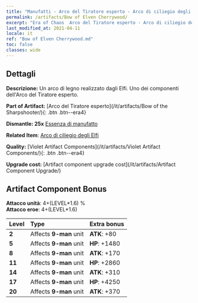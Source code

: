 ```yaml
---
title: "Manufatti - Arco del Tiratore esperto - Arco di ciliegio degli Elfi"
permalink: /artifacts/Bow of Elven Cherrywood/
excerpt: "Era of Chaos  Arco del Tiratore esperto - Arco di ciliegio degli Elfi. Un arco di legno realizzato dagli Elfi. Uno dei componenti dell'Arco del Tiratore esperto."
last_modified_at: 2021-04-11
locale: it
ref: "Bow of Elven Cherrywood.md"
toc: false
classes: wide
---
```




## Dettagli

 **Descrizione:** Un arco di legno realizzato dagli Elfi. Uno dei componenti dell'Arco del Tiratore esperto.

 **Part of Artifact:** [Arco del Tiratore esperto](/it/artifacts/Bow of the Sharpshooter/){: .btn .btn--era4}

 **Dismantle: 25x** [Essenza di manufatto](/it/Items/con_905/)

 **Related Item**: [Arco di ciliegio degli Elfi](/it/Items/art_103/)

 **Quality:** [Violet Artifact Components](/it/artifacts/Violet Artifact Components/){: .btn .btn--era4}

 **Upgrade cost:** [Artifact component upgrade cost](/it/artifacts/Artifact Component Upgrade/)

## Artifact Component Bonus

  **Attacco unità**: 4+(LEVEL\*1.6) %<br/>**Attacco eroe**: 4+(LEVEL\*1.6)

  |  Level  | Type |    Extra bonus  | 
  |:--------|:-----|:----------------| 
  | **2** | Affects **9-man** unit | **ATK**: +80 | 
  | **5** | Affects **9-man** unit | **HP**: +1480 | 
  | **8** | Affects **9-man** unit | **ATK**: +170 | 
  | **11** | Affects **9-man** unit | **HP**: +2860 | 
  | **14** | Affects **9-man** unit | **ATK**: +310 | 
  | **17** | Affects **9-man** unit | **HP**: +4250 | 
  | **20** | Affects **9-man** unit | **ATK**: +370 | 
